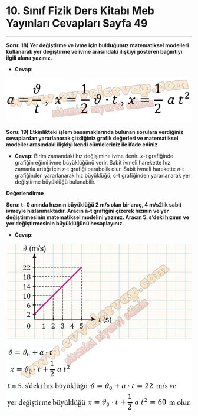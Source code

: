 # 10. Sınıf Fizik Ders Kitabı Meb Yayınları Cevapları Sayfa 49

---

**Soru: 18) Yer değiştirme ve ivme için bulduğunuz matematiksel modelleri kullanarak yer değiştirme ve ivme arasındaki ilişkiyi gösteren bağıntıyı ilgili alana yazınız.**

-   **Cevap**:

![Image 1](./image_1.webp)

**Soru: 19) Etkinlikteki işlem basamaklarında bulunan sorulara verdiğiniz cevaplardan yararlanarak çizdiğiniz grafik değerleri ve matematiksel modeller arasındaki ilişkiyi kendi cümleleriniz ile ifade ediniz**

-   **Cevap**: Birim zamandaki hız değişimine ivme denir. 𝑥-t grafiğinde grafiğin eğimi ivme büyüklüğünü verir. Sabit ivmeli harekette hız zamanla arttığı için 𝑥-t grafiği parabolik olur. Sabit ivmeli harekette 𝑎-t grafiğinden yararlanarak hız büyüklüğü, c-t grafiğinden yararlanarak yer değiştirme büyüklüğü bulunabilir.

**Değerlendirme**

**Soru: t- 0 anında hızının büyüklüğü 2 m/s olan bir araç, 4 m/s2lik sabit ivmeyle hızlanmaktadır. Aracın â-t grafiğini çizerek hızının ve yer değiştirmesinin matematiksel modelini yazınız. Aracın 5. s’deki hızının ve yer değiştirmesinin büyüklüğünü hesaplayınız.**

-   **Cevap**:

![Image 2](./image_2.webp)